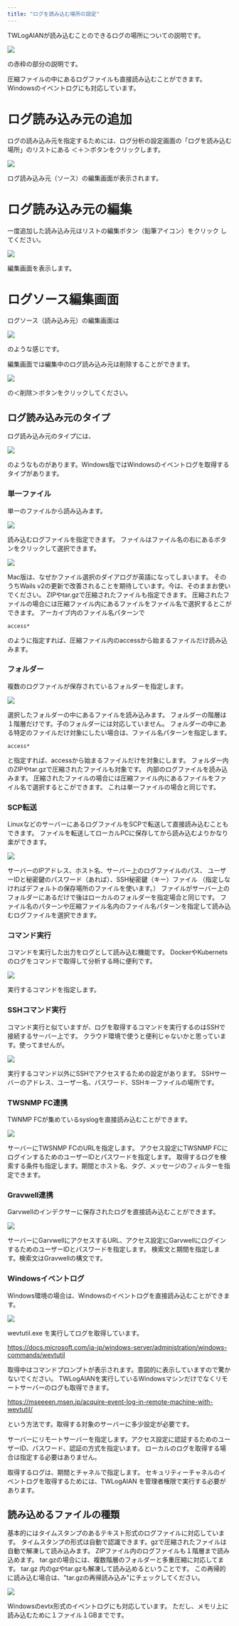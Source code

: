 ```yaml
---
title: "ログを読み込む場所の設定"
---
```


TWLogAIANが読み込むことのできるログの場所についての説明です。

![](/images/books/twlogaian-manual/2022-05-24_05-11-32.png)

の赤枠の部分の説明です。

圧縮ファイルの中にあるログファイルも直接読み込むことができます。
Windowsのイベントログにも対応しています。

# ログ読み込み元の追加

ログの読み込み元を指定するためには、ログ分析の設定画面の「ログを読み込む場所」のリストにある
＜＋＞ボタンをクリックします。

![](/images/books/twlogaian-manual/2022-05-22_17-10-16.png)


ログ読み込み元（ソース）の編集画面が表示されます。

# ログ読み込み元の編集

一度追加した読み込み元はリストの編集ボタン（鉛筆アイコン）をクリック
してください。

![](/images/books/twlogaian-manual/2022-05-22_17-35-59.png)

編集画面を表示します。


# ログソース編集画面

ログソース（読み込み元）の編集画面は

![](/images/books/twlogaian-manual/2022-05-22_17-11-47.png)

のような感じです。


編集画面では編集中のログ読み込み元は削除することができます。

![](/images/books/twlogaian-manual/2022-05-22_17-37-22.png)

の＜削除＞ボタンをクリックしてください。


## ログ読み込み元のタイプ

ログ読み込み元のタイプには、

![](/images/books/twlogaian-manual/2022-05-22_17-13-44.png)


のようなものがあります。Windows版ではWindowsのイベントログを取得するタイプがあります。


### 単一ファイル

単一のファイルから読み込みます。

![](/images/books/twlogaian-manual/2022-05-22_17-15-37.png)

読み込むログファイルを指定できます。
ファイルはファイル名の右にあるボタンをクリックして選択できます。

![](/images/books/twlogaian-manual/2022-05-22_17-17-13.png)

Mac版は、なぜかファイル選択のダイアログが英語になってしまいます。
そのうちWails v2の更新で改善されることを期待しています。今は、そのままお使いでください。
ZIPやtar.gzで圧縮されたファイルも指定できます。
圧縮されたファイルの場合には圧縮ファイル内にあるファイルをファイル名で選択するとこができます。
アーカイブ内のファイル名パターンで

```
access*
```

のように指定すれば、圧縮ファイル内のaccessから始まるファイルだけ読み込みます。


### フォルダー

複数のログファイルが保存されているフォルダーを指定します。

![](/images/books/twlogaian-manual/2022-05-22_17-20-27.png)

選択したフォルダーの中にあるファイルを読み込みます。
フォルダーの階層は１階層だけです。子のフォルダーには対応していません。
フォルダーの中にある特定のファイルだけ対象にしたい場合は、ファイル名パターンを指定します。

```
access*
```

と指定すれば、accessから始まるファイルだけを対象にします。
フォルダー内のZIPやtar.gzで圧縮されたファイルも対象です。
内部のログファイルを読み込みます。
圧縮されたファイルの場合には圧縮ファイル内にあるファイルをファイル名で選択するとこができます。
これは単一ファイルの場合と同じです。


### SCP転送

LinuxなどのサーバーにあるログファイルをSCPで転送して直接読み込むこともできます。
ファイルを転送してローカルPCに保存してから読み込むよりかなり楽ができます。

![](/images/books/twlogaian-manual/2022-05-22_17-21-55.png)

サーバーのIPアドレス、ホスト名、サーバー上のログファイルのパス、
ユーザーIDと秘密鍵のパスワード（あれば）、SSH秘密鍵（キー）ファイル
（指定しなければデフォルトの保存場所のファイルを使います。）
ファイルがサーバー上のフォルダーにあるだけで後はローカルのフォルダーを指定場合と同じです。
ファイル名のパターンや圧縮ファイル名内のファイル名パターンを指定して読み込むログファイルを選択できます。

### コマンド実行

コマンドを実行した出力をログとして読み込む機能です。
DockerやKubernetsのログをコマンドで取得して分析する時に便利です。

![](/images/books/twlogaian-manual/2022-05-22_17-23-50.png)

実行するコマンドを指定します。

### SSHコマンド実行

コマンド実行と似ていますが、ログを取得するコマンドを実行するのはSSHで接続するサーバー上です。
クラウド環境で使うと便利じゃないかと思っています。使ってませんが。

![](/images/books/twlogaian-manual/2022-05-22_17-25-53.png)

実行するコマンド以外にSSHでアクセスするための設定があります。
SSHサーバーのアドレス、ユーザー名、パスワード、SSHキーファイルの場所です。

### TWSNMP FC連携

TWNMP FCが集めているsyslogを直接読み込むことができます。

![](/images/books/twlogaian-manual/2022-05-22_17-27-35.png)


サーバーにTWSNMP FCのURLを指定します。
アクセス設定にTWSNMP FCにログインするためのユーザーIDとパスワードを指定します。
取得するログを検索する条件も指定します。期間とホスト名、タグ、メッセージのフィルターを指定できます。

### Gravwell連携

Garvwellのインデクサーに保存されたログを直接読み込むことができます。

![](/images/books/twlogaian-manual/2022-05-22_17-29-59.png)

サーバーにGarvwellにアクセスするURL、アクセス設定にGarvwellにログインするためのユーザーIDとパスワードを指定します。
検索文と期間を指定します。検索文はGravwellの構文です。

### Windowsイベントログ

Windows環境の場合は、Windowsのイベントログを直接読み込むことができます。

![](/images/books/twlogaian-manual/2022-05-22_17-31-14.png)

wevtutil.exe を実行してログを取得しています。

https://docs.microsoft.com/ja-jp/windows-server/administration/windows-commands/wevtutil


取得中はコマンドプロンプトが表示されます。意図的に表示していますので驚かないでください。
TWLogAIANを実行しているWindowsマシンだけでなくリモートサーバーのログも取得できます。

https://mseeeen.msen.jp/acquire-event-log-in-remote-machine-with-wevtutil/


という方法です。取得する対象のサーバーに多少設定が必要です。

サーバーにリモートサーバーを指定します。アクセス設定に認証するためのユーザーID、パスワード、認証の方式を指定います。
ローカルのログを取得する場合は指定する必要はありません。

取得するログは、期間とチャネルで指定します。
セキュリティーチャネルのイベントログを取得するためには、TWLogAIAN を管理者権限で実行する必要があります。

## 読み込めるファイルの種類

基本的にはタイムスタンプのあるテキスト形式のログファイルに対応しています。
タイムスタンプの形式は自動で認識できます。gzで圧縮されたファイルは自動で解凍して読み込みます。
ZIPファイル内のログファイルも１階層まで読み込めます。
tar.gzの場合には、複数階層のフォルダーと多重圧縮に対応してます。
tar.gz 内のgzやtar.gzも解凍して読み込めるということです。
この再帰的に読み込む場合は、"tar.gzの再帰読み込み"にチェックしてください。

![](/images/books/twlogaian-manual/2022-05-22_17-34-36.png)

Windowsのevtx形式のイベントログにも対応しています。
ただし、メモリ上に読み込むために１ファイル１GBまでです。




